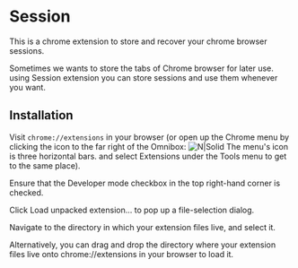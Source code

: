 # Session

  This is a chrome extension to store and recover your chrome browser sessions.

Sometimes we wants to store the tabs of Chrome browser for later use. using Session extension you can store sessions and use them whenever you want. 



## Installation
Visit `chrome://extensions` in your browser (or open up the Chrome menu by clicking the icon to the far right of the Omnibox: ![N|Solid](https://developer.chrome.com/static/images/hotdogmenu.png) The menu's icon is three horizontal bars. and select Extensions under the Tools menu to get to the same place).

Ensure that the Developer mode checkbox in the top right-hand corner is checked.

Click Load unpacked extension… to pop up a file-selection dialog.

Navigate to the directory in which your extension files live, and select it.

Alternatively, you can drag and drop the directory where your extension files live onto chrome://extensions in your browser to load it.
